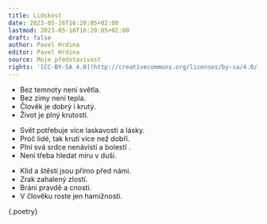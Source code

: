 ```yaml
---
title: Lidskost
date: 2023-05-16T16:20:05+02:00
lastmod: 2023-05-16T16:20:05+02:00
draft: false
author: Pavel Hrdina
editor: Pavel Hrdina
source: Moje představivost
rights: '[CC-BY-SA 4.0](http://creativecommons.org/licenses/by-sa/4.0/)'
---
```


- Bez temnoty není světla.
- Bez zimy není tepla.
- Člověk je dobrý i krutý.
- Život je plný krutosti.
<!-- -->
- Svět potřebuje více laskavosti a lásky.
- Proč lidé, tak krutí více než dobří.
- Plní svá srdce nenávistí a bolestí .
- Není třeba hledat míru v duši.
<!-- -->
- Klid a štěstí jsou přímo před námi.
- Zrak zahalený zlostí.
- Brání pravdě a cnosti.
- V člověku roste jen hamižnosti.


{.poetry}